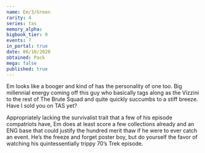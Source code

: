 ```yaml
---
name: Em/3/Green
rarity: 4
series: tas
memory_alpha:
bigbook_tier: 9
events: 7
in_portal: true
date: 06/10/2020
obtained: Pack
mega: false
published: true
---
```


Em looks like a booger and kind of has the personality of one too. Big millennial energy coming off this guy who basically tags along as the Vizzini to the rest of The Brute Squad and quite quickly succumbs to a stiff breeze. Have I sold you on TAS yet?

Appropriately lacking the survivalist trait that a few of his episode compatriots have, Em does at least score a few collections already and an ENG base that could justify the hundred merit thaw if he were to ever catch an event. He’s the freeze and forget poster boy, but do yourself the favor of watching his quintessentially trippy 70’s Trek episode.
